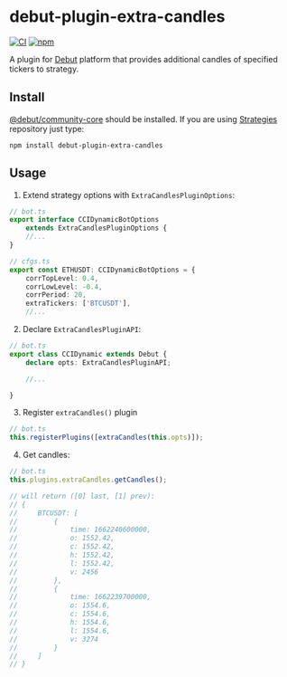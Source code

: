 # debut-plugin-extra-candles

[![CI](https://img.shields.io/github/workflow/status/voqse/debut-plugin-extra-candles/CI)](https://github.com/voqse/debut-plugin-extra-candles/actions/workflows/ci.yml)
[![npm](https://img.shields.io/npm/v/debut-plugin-extra-candles)](https://www.npmjs.com/package/debut-plugin-extra-candles)

A plugin for [Debut](https://github.com/debut-js) platform that provides additional candles of specified tickers to strategy.

## Install
[@debut/community-core](https://github.com/debut-js/Strategies) should be installed. If you are using [Strategies](https://github.com/debut-js/Strategies) repository just type:
```shell
npm install debut-plugin-extra-candles
```
## Usage
1. Extend strategy options with `ExtraCandlesPluginOptions`:
```typescript
// bot.ts
export interface CCIDynamicBotOptions
    extends ExtraCandlesPluginOptions {
    //...
}

// cfgs.ts
export const ETHUSDT: CCIDynamicBotOptions = {
    corrTopLevel: 0.4,
    corrLowLevel: -0.4,
    corrPeriod: 20,
    extraTickers: ['BTCUSDT'],
    //...
```

2. Declare `ExtraCandlesPluginAPI`:
```typescript
// bot.ts
export class CCIDynamic extends Debut {
    declare opts: ExtraCandlesPluginAPI;

    //...

}
```

3. Register `extraCandles()` plugin
```typescript
// bot.ts
this.registerPlugins([extraCandles(this.opts)]);
```

4. Get candles:
```typescript
// bot.ts
this.plugins.extraCandles.getCandles();

// will return ([0] last, [1] prev):
// {
//     BTCUSDT: [
//         {
//             time: 1662240600000,
//             o: 1552.42,
//             c: 1552.42,
//             h: 1552.42,
//             l: 1552.42,
//             v: 2456
//         },
//         {
//             time: 1662239700000,
//             o: 1554.6,
//             c: 1554.6,
//             h: 1554.6,
//             l: 1554.6,
//             v: 3274
//         }
//     ]
// }
```
